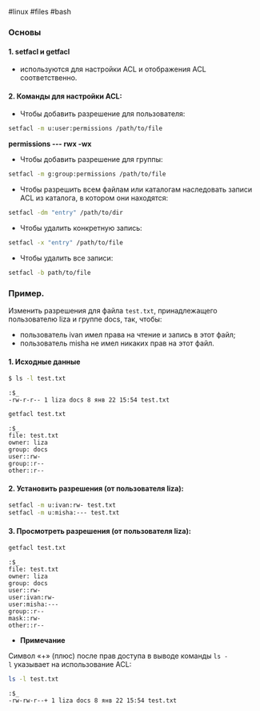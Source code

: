 #linux #files #bash 
### Основы

#### 1. **setfacl** и **getfacl** 
- используются для настройки ACL и отображения ACL соответственно.

#### 2. **Команды для настройки ACL:**

- Чтобы добавить разрешение для пользователя:
```sh
setfacl -m u:user:permissions /path/to/file
```
**permissions --- rwx -wx**    
- Чтобы добавить разрешение для группы: 
```sh
setfacl -m g:group:permissions /path/to/file
```
   
- Чтобы разрешить всем файлам или каталогам наследовать записи ACL из каталога, в котором они находятся: 
```sh
setfacl -dm "entry" /path/to/dir
```
   
- Чтобы удалить конкретную запись: 
```sh
setfacl -x "entry" /path/to/file
```
   
- Чтобы удалить все записи: 
```sh
setfacl -b path/to/file
```

### Пример. 

Изменить разрешения для файла `test.txt`, принадлежащего пользователю liza и группе docs, так, чтобы:
- пользователь ivan имел права на чтение и запись в этот файл;
- пользователь misha не имел никаких прав на этот файл.

#### 1. Исходные данные
```sh
$ ls -l test.txt
```
	:$_
	-rw-r-r-- 1 liza docs 8 янв 22 15:54 test.txt

```sh
getfacl test.txt
```
	:$_
	file: test.txt
	owner: liza
	group: docs
	user::rw-
	group::r--
	other::r--

#### 2. Установить разрешения (от пользователя liza):
```sh
setfacl -m u:ivan:rw- test.txt
setfacl -m u:misha:--- test.txt
```

#### 3. Просмотреть разрешения (от пользователя liza):
```sh
getfacl test.txt
```
	:$_
	file: test.txt
	owner: liza
	group: docs
	user::rw-
	user:ivan:rw-
	user:misha:---
	group::r--
	mask::rw-
	other::r--

- **Примечание**

Символ «+» (плюс) после прав доступа в выводе команды `ls -l` указывает на использование ACL:
```sh
ls -l test.txt
```
	:$_
	-rw-rw-r--+ 1 liza docs 8 янв 22 15:54 test.txt